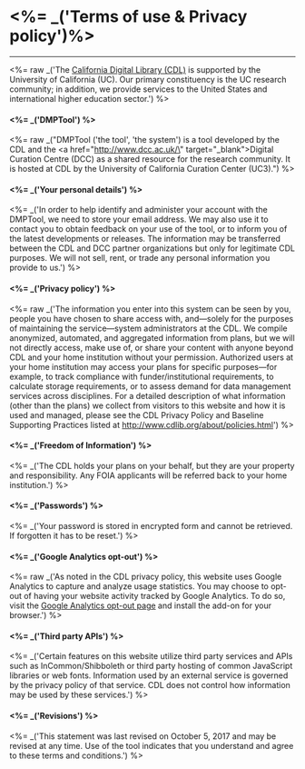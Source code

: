 <h1><%= _('Terms of use & Privacy policy')%></h1>

<hr>

<%= raw _('The <a href="http://www.cldib.org" target="_blank">California Digital Library (CDL)</a> is supported by the University of California (UC). Our primary constituency is the UC research community; in addition, we provide services to the United States and international higher education sector.') %>
<br>
<h4><%= _('DMPTool') %></h4>

<%= raw _("DMPTool ('the tool', 'the system') is a tool developed by the CDL and the <a href=\"http://www.dcc.ac.uk/\" target=\"_blank\">Digital Curation Centre (DCC)</a> as a shared resource for the research community. It is hosted at CDL by the University of California Curation Center (UC3).") %>
<br>

<h4><%= _('Your personal details') %></h4>

<%= _('In order to help identify and administer your account with the DMPTool, we need to store your email address. We may also use it to contact you to obtain feedback on your use of the tool, or to inform you of the latest developments or releases. The information may be transferred between the CDL and DCC partner organizations but only for legitimate CDL purposes. We will not sell, rent, or trade any personal information you provide to us.') %>
<br>

<h4><%= _('Privacy policy') %></h4>

<%= raw _('The information you enter into this system can be seen by you, people you have chosen to share access with, and—solely for the purposes of maintaining the service—system administrators at the CDL. We compile anonymized, automated, and aggregated information from plans, but we will not directly access, make use of, or share your content with anyone beyond CDL and your home institution without your permission. Authorized users at your home institution may access your plans for specific purposes—for example, to track compliance with funder/institutional requirements, to calculate storage requirements, or to assess demand for data management services across disciplines. For a detailed description of what information (other than the plans) we collect from visitors to this website and how it is used and managed, please see the CDL Privacy Policy and Baseline Supporting Practices listed at <a href="http://www.cdlib.org/about/policies.html" target="blank">http://www.cdlib.org/about/policies.html</a>') %>
<br>

<h4><%= _('Freedom of Information') %></h4>

<%= _('The CDL holds your plans on your behalf, but they are your property and responsibility. Any FOIA applicants will be referred back to your home institution.') %>
<br>

<h4><%= _('Passwords') %></h4>

<%= _('Your password is stored in encrypted form and cannot be retrieved. If forgotten it has to be reset.') %>
<br>

<h4><%= _('Google Analytics opt-out') %></h4>

<%= raw _('As noted in the CDL privacy policy, this website uses Google Analytics to capture and analyze usage statistics. You may choose to opt-out of having your website activity tracked by Google Analytics. To do so, visit the <a target="_blank" href="https://tools.google.com/dlpage/gaoptout">Google Analytics opt-out page</a> and install the add-on for your browser.') %>
<br>

<h4><%= _('Third party APIs') %></h4>

<%= _('Certain features on this website utilize third party services and APIs such as InCommon/Shibboleth or third party hosting of common JavaScript libraries or web fonts. Information used by an external service is governed by the privacy policy of that service. CDL does not control how information may be used by these services.') %>
<br>

<h4><%= _('Revisions') %></h4>

<%= _('This statement was last revised on October 5, 2017 and may be revised at any time. Use of the tool indicates that you understand and agree to these terms and conditions.') %>
